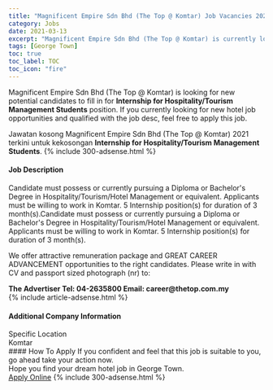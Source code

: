 ```yaml
---
title: "Magnificent Empire Sdn Bhd (The Top @ Komtar) Job Vacancies 2021 - Internship for Hospitality/Tourism Management Students" 
category: Jobs 
date: 2021-03-13 
excerpt: "Magnificent Empire Sdn Bhd (The Top @ Komtar) is currently looking for suitable person to fill in the Internship for Hospitality/Tourism Management Students which positioned at George Town" 
tags: [George Town] 
toc: true 
toc_label: TOC 
toc_icon: "fire" 
--- 
```


<p>Magnificent Empire Sdn Bhd (The Top @ Komtar) is looking for new potential candidates to fill in for <b>Internship for Hospitality/Tourism Management Students</b> position. If you currently looking for new hotel job opportunities and qualified with the job desc, feel free to apply this job.
</p>Jawatan kosong Magnificent Empire Sdn Bhd (The Top @ Komtar) 2021 terkini untuk kekosongan <b>Internship for Hospitality/Tourism Management Students</b>. 
{% include 300-adsense.html %} 
<div><div><h4>Job Description</h4></div><div><div><span><div>Candidate must possess or currently pursuing a Diploma or Bachelor's Degree in Hospitality/Tourism/Hotel Management or equivalent.
Applicants must be willing to work in Komtar.
5  Internship position(s) for duration of 3 month(s).Candidate must possess or currently pursuing a Diploma or Bachelor's Degree in Hospitality/Tourism/Hotel Management or equivalent.
Applicants must be willing to work in Komtar.
5  Internship position(s) for duration of 3 month(s).<p>We offer attractive remuneration package and GREAT CAREER ADVANCEMENT opportunities to the right candidates.  Please write in with CV and passport sized photograph (nr) to: 

</p><b>The Advertiser
Tel: 04-2635800
Email:  career@thetop.com.my</b></div></span></div></div></div> 
{% include article-adsense.html %} 
<div><div><h4>Additional Company Information</h4></div><div><div><div><div><div><div><div><span>Specific Location</span></div><div><span>Komtar</span></div></div></div></div></div></div></div></div> 
#### How To Apply 
If you confident and feel that this job is suitable to you, go ahead take your action now. <br/> 
Hope you find your dream hotel job in George Town. <br/> 
<a href="https://www.jobstreet.com.my/en/job/internship-for-hospitality-tourism-management-students-4505350?jobId=jobstreet-my-job-4505350" class="btn btn--info" target="_blank" rel="nofollow noopenner">Apply Online</a> 
{% include 300-adsense.html %} 
